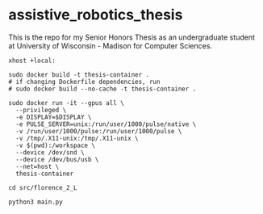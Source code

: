 # assistive_robotics_thesis

This is the repo for my Senior Honors Thesis as an undergraduate student at University of Wisconsin - Madison for Computer Sciences.

```
xhost +local:

sudo docker build -t thesis-container .
# if changing Dockerfile dependencies, run
# sudo docker build --no-cache -t thesis-container .

sudo docker run -it --gpus all \
  --privileged \
  -e DISPLAY=$DISPLAY \
  -e PULSE_SERVER=unix:/run/user/1000/pulse/native \
  -v /run/user/1000/pulse:/run/user/1000/pulse \
  -v /tmp/.X11-unix:/tmp/.X11-unix \
  -v $(pwd):/workspace \
  --device /dev/snd \
  --device /dev/bus/usb \
  --net=host \
  thesis-container

cd src/florence_2_L

python3 main.py
```